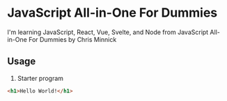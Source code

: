 # JavaScript All-in-One For Dummies

I'm learning JavaScript, React, Vue, Svelte, and Node from JavaScript All-in-One For Dummies by Chris Minnick

## Usage

1. Starter program

```HTML
<h1>Hello World!</h1>
```

